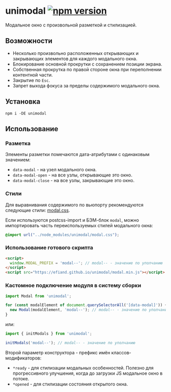 # unimodal [![npm version](https://img.shields.io/npm/v/unimodal.svg)](https://www.npmjs.com/package/unimodal)

Модальное окно с произвольной разметкой и стилизацией.


## Возможности

* Несколько произвольно расположенных открывающих и закрывающих элементов для каждого модального окна.
* Блокирование основной прокрутки с сохранением позиции экрана.
* Собственная прокрутка по правой стороне окна при переполнении контентной части.
* Закрытие по `Esc`.
* Запрет выхода фокуса за пределы содержимого модального окна.

## Установка

`npm i -DE unimodal`


## Использование


### Разметка

Элементы разметки помечаются дата-атрибутами с одинаковым значением:

* `data-modal` - на узел модального окна.
* `data-modal-open` - на все узлы, открывающие это окно.
* `data-modal-close` - на все узлы, закрывающие это окно.


### Стили

Для выравнивания содержимого по вьюпорту рекомендуются следующие стили: [modal.css](https://efiand.github.io/unimodal/modal.css).

Если используются postcss-import и БЭМ-блок `modal`, можно импортировать часть переиспользуемых стилей модального окна:

```css
@import url("../node_modules/unimodal/modal.css");
```


### Использование готового скрипта

```html
<script>
  window.MODAL_PREFIX = 'modal--'; // modal-- - значение по уполчанию
</script>
<script src="https://efiand.github.io/unimodal/modal.min.js"></script>
```

### Кастомное подключение модуля в систему сборки

```js
import Modal from 'unimodal';

for (const modalElement of document.querySelectorAll('[data-modal]')) {
  new Modal(modalElement, 'modal--'); // modal-- - значение по уполчанию
}
```

или:


```js
import { initModals } from 'unimodal';

initModals('modal--'); // modal-- - значение по уполчанию

```

Второй параметр конструктора - префикс имён классов-модификаторов:

* `*ready` - для стилизации модальных особенностей. Полезно для прогрессивного улучшения, когда до загрузки JS модальное окно в потоке.
* `*opened` - для стилизации состояния открытого окна.
